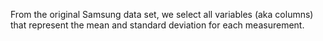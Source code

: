 From the original Samsung data set, we select all variables (aka columns) that represent the mean and standard deviation for each measurement. 

